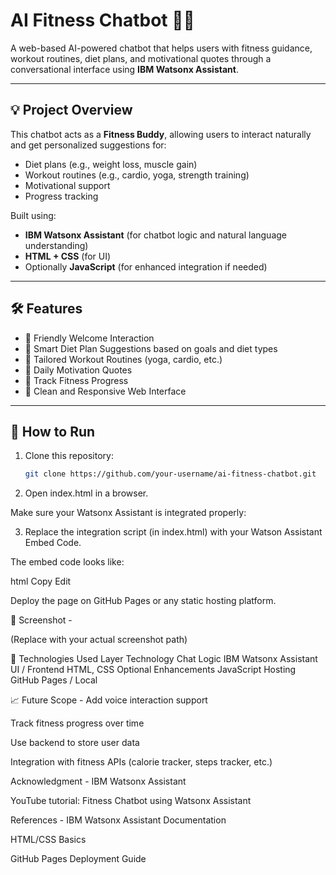 # AI Fitness Chatbot 💪🤖

A web-based AI-powered chatbot that helps users with fitness guidance, workout routines, diet plans, and motivational quotes through a conversational interface using **IBM Watsonx Assistant**.

---

## 💡 Project Overview

This chatbot acts as a **Fitness Buddy**, allowing users to interact naturally and get personalized suggestions for:
- Diet plans (e.g., weight loss, muscle gain)
- Workout routines (e.g., cardio, yoga, strength training)
- Motivational support
- Progress tracking

Built using:
- **IBM Watsonx Assistant** (for chatbot logic and natural language understanding)
- **HTML + CSS** (for UI)
- Optionally **JavaScript** (for enhanced integration if needed)

---

## 🛠️ Features

- 🔸 Friendly Welcome Interaction  
- 🔸 Smart Diet Plan Suggestions based on goals and diet types  
- 🔸 Tailored Workout Routines (yoga, cardio, etc.)  
- 🔸 Daily Motivation Quotes  
- 🔸 Track Fitness Progress  
- 🔸 Clean and Responsive Web Interface  

---

## 🚀 How to Run

1. Clone this repository:
   ```bash
   git clone https://github.com/your-username/ai-fitness-chatbot.git

2. Open index.html in a browser.

Make sure your Watsonx Assistant is integrated properly:

3. Replace the integration script (in index.html) with your Watson Assistant Embed Code.

The embed code looks like:

html
Copy
Edit
<script>
  window.watsonAssistantChatOptions = {
    integrationID: "your-integration-id", 
    region: "your-region", 
    serviceInstanceID: "your-instance-id", 
    onLoad: function(instance) { instance.render(); }
  };
  setTimeout(function() {
    const t = document.createElement('script');
    t.src = "https://web-chat.global.assistant.watson.appdomain.cloud/versions/latest/WatsonAssistantChatEntry.js";
    document.head.appendChild(t);
  });
</script>
Deploy the page on GitHub Pages or any static hosting platform.

📸 Screenshot - 

(Replace with your actual screenshot path)

📌 Technologies Used
Layer	Technology
Chat Logic	IBM Watsonx Assistant
UI / Frontend	HTML, CSS
Optional Enhancements	JavaScript
Hosting	GitHub Pages / Local

📈 Future Scope - 
Add voice interaction support

Track fitness progress over time

Use backend to store user data

Integration with fitness APIs (calorie tracker, steps tracker, etc.)

Acknowledgment - 
IBM Watsonx Assistant

YouTube tutorial: Fitness Chatbot using Watsonx Assistant

References - 
IBM Watsonx Assistant Documentation

HTML/CSS Basics

GitHub Pages Deployment Guide
